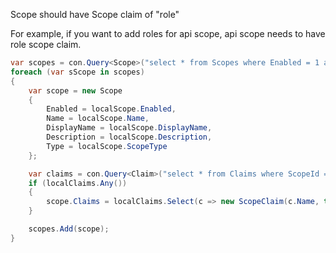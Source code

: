 Scope should have Scope claim of "role"

For example, if you want to add roles for api scope, api scope needs to have role scope claim.

```csharp
var scopes = con.Query<Scope>("select * from Scopes where Enabled = 1 and Name in @names", new { names = scopeNames });
foreach (var sScope in scopes)
{
    var scope = new Scope
    {
        Enabled = localScope.Enabled,
        Name = localScope.Name,
        DisplayName = localScope.DisplayName,
        Description = localScope.Description,
        Type = localScope.ScopeType
    };

    var claims = con.Query<Claim>("select * from Claims where ScopeId = @scopeId", new {scopeId = scope.Id}).ToList();
    if (localClaims.Any())
    {
        scope.Claims = localClaims.Select(c => new ScopeClaim(c.Name, true)).ToList();
    }

    scopes.Add(scope);
}


```

